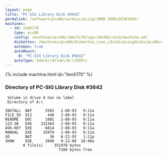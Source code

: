 ```yaml
---
layout: page
title: "PC-SIG Library Disk #3642"
permalink: /software/pcx86/sw/misc/pcsig/3000-3999/DISK3642/
machines:
  - id: ibm5170
    type: pcx86
    config: /machines/pcx86/ibm/5170/cga/1024kb/rev3/machine.xml
    diskettes: /machines/pcx86/diskettes.json,/disks/pcsigdisks/pcx86/diskettes.json
    autoGen: true
    autoMount:
      B: "PC-SIG Library Disk #3642"
    autoType: $date\r$time\rB:\rDIR\r
---
```


{% include machine.html id="ibm5170" %}

### Directory of PC-SIG Library Disk #3642

     Volume in drive A has no label
     Directory of A:\

    INSTALL  BAT      2503   2-08-93   9:11a
    FILE_ID  DIZ       440   2-08-93   9:11a
    README   DOC      1802   2-08-93   9:11a
    123-SB   EXE    322364   2-08-93   9:11a
    ASK-KEY  EXE      6814   2-08-93   9:11a
    MANUAL   EXE     15979   2-08-93   9:11a
    GO       BAT        36   6-22-93   1:11p
    SHOW     EXE      2040   9-12-88  10:48a
            8 file(s)     351978 bytes
                            7168 bytes free
